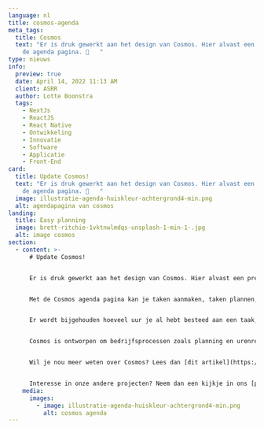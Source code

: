 ```yaml
---
language: nl
title: cosmos-agenda
meta_tags:
  title: Cosmos
  text: "Er is druk gewerkt aan het design van Cosmos. Hier alvast een preview van
    de agenda pagina. 📅   "
type: nieuws
info:
  preview: true
  date: April 14, 2022 11:13 AM
  client: ASRR
  author: Lotte Boonstra
  tags:
    - NextJs
    - ReactJS
    - React Native
    - Ontwikkeling
    - Innovatie
    - Software
    - Applicatie
    - Front-End
card:
  title: Update Cosmos!
  text: "Er is druk gewerkt aan het design van Cosmos. Hier alvast een preview van
    de agenda pagina. 📅   "
  image: illustratie-agenda-huiskleur-achtergrond4-min.png
  alt: agendapagina van cosmos
landing:
  title: Easy planning
  image: brett-ritchie-1vktnwlmdqs-unsplash-1-min-1-.jpg
  alt: image cosmos
section:
  - content: >-
      # Update Cosmos!    


      Er is druk gewerkt aan het design van Cosmos. Hier alvast een preview van de agenda pagina. 📅   


      Met de Cosmos agenda pagina kan je taken aanmaken, taken plannen, beschikbaarheid opgeven en uren boeken op taken. 


      Er wordt bijgehouden hoeveel uur je al hebt besteed aan een taak, hoeveel uur er daarna nog besteed kan worden en hoeveel uur je eventueel te veel hebt besteed aan een taak. 


      Cosmos is ontworpen om bedrijfsprocessen zoals planning en urenregistratie op een plek inzichtelijk te maken. 


      Wil je nou meer weten over Cosmos? Lees dan [dit artikel](https://asrr.nl/blog/nieuws/introductiecosmos) op onze website. 🚀


      Interesse in onze andere projecten? Neem dan een kijkje in ons [portfolio](https://asrr.nl/portfolio).
    media:
      images:
        - image: illustratie-agenda-huiskleur-achtergrond4-min.png
          alt: cosmos agenda
---
```


